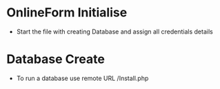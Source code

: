 # OnlineForm Initialise
- Start the file with creating Database and assign all credentials details

# Database Create

- To run a database use remote URL /Install.php
